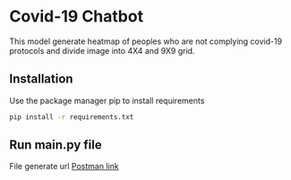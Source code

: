 # Covid-19 Chatbot

This model generate heatmap of peoples who are not complying covid-19 protocols and divide image into 
4X4 and 9X9 grid.

## Installation

Use the package manager pip to install requirements

```bash
pip install -r requirements.txt
```

## Run main.py file
File generate url [Postman link](http://127.0.0.1:5000/heatmap_visulization)